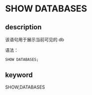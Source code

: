 # SHOW DATABASES

## description

该语句用于展示当前可见的 db

语法：

```sql
SHOW DATABASES;
```

## keyword

SHOW,DATABASES
